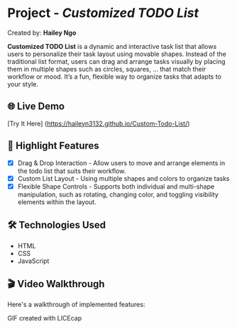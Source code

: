 # Project - *Customized TODO List*

Created by: **Hailey Ngo**

**Customized TODO List** is a dynamic and interactive task list that allows users to personalize their task layout using movable shapes. Instead of the traditional list format, users can drag and arrange tasks visually by placing them in multiple shapes such as circles, squares, ... that match their workflow or mood. It’s a fun, flexible way to organize tasks that adapts to your style.

## 🌐 Live Demo
[Try It Here] (https://haileyn3132.github.io/Custom-Todo-List/)

## 🚀 Highlight Features

* [X] Drag & Drop Interaction - Allow users to move and arrange elements in the todo list that suits  their workflow.
* [X] Custom List Layout - Using multiple shapes and colors to organize tasks
* [X] Flexible Shape Controls - Supports both individual and multi-shape manipulation, such as rotating, changing color, and toggling visibility elements within the layout. 

## 🛠️ Technologies Used
- HTML
- CSS
- JavaScript  

## 🎬 Video Walkthrough

Here's a walkthrough of implemented features:


<!-- Replace this with whatever GIF tool you used! -->
GIF created with LICEcap  



